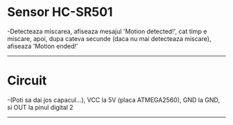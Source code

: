 # Sensor HC-SR501

-Detecteaza miscarea, afiseaza mesajul 'Motion detected!', cat timp e miscare, apoi, dupa cateva secunde (daca nu mai detecteaza miscare), afiseaza 'Motion ended!'    
***

# Circuit

-(Poti sa dai jos capacul...), VCC la 5V (placa ATMEGA2560), GND la GND, si OUT la pinul digital 2   
***
